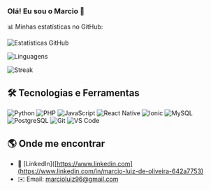 ### Olá! Eu sou o Marcio 👋

📊 Minhas estatísticas no GitHub:

![Estatísticas GitHub](https://github-readme-stats.vercel.app/api?username=marcioluiz96&show_icons=true&theme=radical)

![Linguagens](https://github-readme-stats.vercel.app/api/top-langs/?username=marcioluiz96&layout=compact&theme=radical)

![Streak](https://github-readme-streak-stats.herokuapp.com/?user=marcioluiz96&theme=radical)


## 🛠️ Tecnologias e Ferramentas

![Python](https://img.shields.io/badge/-Python-3776AB?style=flat-square&logo=python&logoColor=white)
![PHP](https://img.shields.io/badge/-PHP-777BB4?style=flat-square&logo=php&logoColor=white)
![JavaScript](https://img.shields.io/badge/-JavaScript-F7DF1E?style=flat-square&logo=javascript&logoColor=black)
![React Native](https://img.shields.io/badge/-React_Native-61DAFB?style=flat-square&logo=react&logoColor=black)
![Ionic](https://img.shields.io/badge/-Ionic-3880FF?style=flat-square&logo=ionic&logoColor=white)
![MySQL](https://img.shields.io/badge/-MySQL-4479A1?style=flat-square&logo=mysql&logoColor=white)
![PostgreSQL](https://img.shields.io/badge/-PostgreSQL-336791?style=flat-square&logo=postgresql&logoColor=white)
![Git](https://img.shields.io/badge/-Git-F05032?style=flat-square&logo=git&logoColor=white)
![VS Code](https://img.shields.io/badge/-VSCode-0078D4?style=flat-square&logo=visual-studio-code&logoColor=white)

## 🌎 Onde me encontrar
- 💼 [LinkedIn]([https://www.linkedin.com](https://www.linkedin.com/in/marcio-luiz-de-oliveira-642a7753)  
- ✉️ Email: marcioluiz96@gmail.com 

